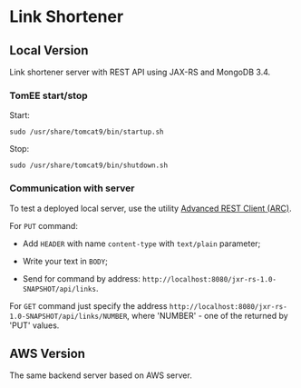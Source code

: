 # Link Shortener

## Local Version

Link shortener server with REST API using JAX-RS and MongoDB 3.4.

### TomEE start/stop

Start:

```
sudo /usr/share/tomcat9/bin/startup.sh
```

Stop:

```
sudo /usr/share/tomcat9/bin/shutdown.sh
```

### Communication with server

To test a deployed local server, use the utility [Advanced REST Client (ARC)](https://install.advancedrestclient.com/install).

For `PUT` command:

- Add `HEADER` with name `content-type` with `text/plain` parameter;

- Write your text in `BODY`;

- Send for command by address: `http://localhost:8080/jxr-rs-1.0-SNAPSHOT/api/links`.

For `GET` command just specify the address `http://localhost:8080/jxr-rs-1.0-SNAPSHOT/api/links/NUMBER`, where 'NUMBER' - one of the returned by 'PUT' values.

## AWS Version

The same backend server based on AWS server.